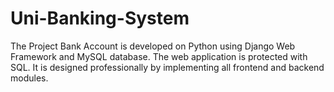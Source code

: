# Uni-Banking-System


The Project Bank Account is developed on Python using Django Web Framework and MySQL database. The web application is protected with SQL. It is designed professionally by implementing all frontend and backend modules.

